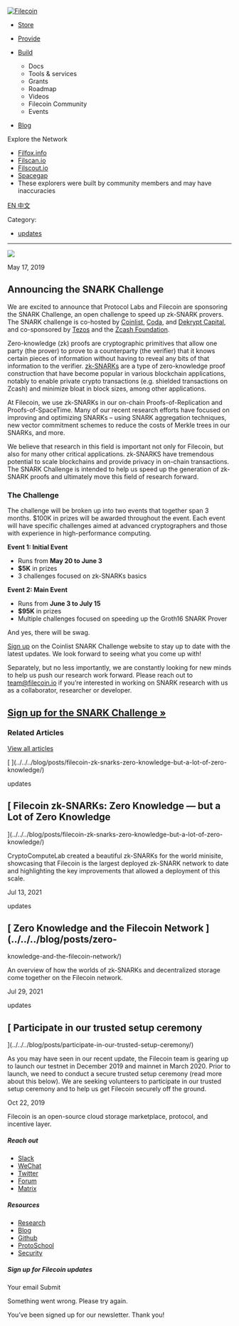 [ ![Filecoin](../../../images/filecoin-logo.svg) ](../../../)

  * [Store](../../../store/)
  * [Provide](../../../provide/)
  * [Build](../../../build/)

    * Docs
    * Tools & services
    * Grants
    * Roadmap
    * Videos
    * Filecoin Community
    * Events

  * [Blog](../../../blog/)

Explore the Network

  * [Filfox.info](https://filfox.info/en)
  * [Filscan.io](https://filscan.io/#/tipset/chain)
  * [Filscout.io](https://filscout.io/en/)
  * [Spacegap](https://spacegap.github.io)
  * These explorers were built by community members and may have inaccuracies

[ EN ](../../../en) [ 中文 ](../../../zh-cn)

Category:

  * [updates](../../../blog/updates)

  *   *   * 

![](../../../images/icons/social/share.svg)

May 17, 2019  

## Announcing the SNARK Challenge

We are excited to announce that Protocol Labs and Filecoin are sponsoring the
SNARK Challenge, an open challenge to speed up zk-SNARK provers. The SNARK
challenge is co-hosted by [Coinlist](https://coinlist.co/),
[Coda](https://codaprotocol.com/), and [Dekrypt
Capital](https://dekrypt.capital/), and co-sponsored by
[Tezos](https://tezos.com/) and the [Zcash Foundation](https://www.zfnd.org/).

Zero-knowledge (zk) proofs are cryptographic primitives that allow one party
(the prover) to prove to a counterparty (the verifier) that it knows certain
pieces of information without having to reveal any bits of that information to
the verifier. [zk-SNARKs](https://z.cash/technology/zksnarks/) are a type of
zero-knowledge proof construction that have become popular in various
blockchain applications, notably to enable private crypto transactions (e.g.
shielded transactions on Zcash) and minimize bloat in block sizes, among other
applications.

At Filecoin, we use zk-SNARKs in our on-chain Proofs-of-Replication and
Proofs-of-SpaceTime. Many of our recent research efforts have focused on
improving and optimizing SNARKs – using SNARK aggregation techniques, new
vector commitment schemes to reduce the costs of Merkle trees in our SNARKs,
and more.

We believe that research in this field is important not only for Filecoin, but
also for many other critical applications. zk-SNARKS have tremendous potential
to scale blockchains and provide privacy in on-chain transactions. The SNARK
Challenge is intended to help us speed up the generation of zk-SNARK proofs
and ultimately move this field of research forward.

### The Challenge

The challenge will be broken up into two events that together span 3 months.
$100K in prizes will be awarded throughout the event. Each event will have
specific challenges aimed at advanced cryptographers and those with experience
in high-performance computing.

**Event 1: Initial Event**

  * Runs from **May 20 to June 3**
  * **$5K** in prizes
  * 3 challenges focused on zk-SNARKs basics

**Event 2: Main Event**

  * Runs from **June 3 to July 15**
  * **$95K** in prizes
  * Multiple challenges focused on speeding up the Groth16 SNARK Prover

And yes, there will be swag.

[Sign up](https://coinlist.co/build/coda) on the Coinlist SNARK Challenge
website to stay up to date with the latest updates. We look forward to seeing
what you come up with!

Separately, but no less importantly, we are constantly looking for new minds
to help us push our research work forward. Please reach out to
[team@filecoin.io](mailto:team@filecoin.io) if you’re interested in working on
SNARK research with us as a collaborator, researcher or developer.

## [Sign up for the SNARK Challenge »](https://coinlist.co/build/coda)

### Related Articles

[View all articles](../../../blog)

[ ](../../../blog/posts/filecoin-zk-snarks-zero-knowledge-but-a-lot-of-zero-
knowledge/)

updates

##  [ Filecoin zk-SNARKs: Zero Knowledge — but a Lot of Zero Knowledge
](../../../blog/posts/filecoin-zk-snarks-zero-knowledge-but-a-lot-of-zero-
knowledge/)

CryptoComputeLab created a beautiful zk-SNARKs for the world minisite,
showcasing that Filecoin is the largest deployed zk-SNARK network to date and
highlighting the key improvements that allowed a deployment of this scale.

Jul 13, 2021

[ ](../../../blog/posts/zero-knowledge-and-the-filecoin-network/)

updates

##  [ Zero Knowledge and the Filecoin Network ](../../../blog/posts/zero-
knowledge-and-the-filecoin-network/)

An overview of how the worlds of zk-SNARKs and decentralized storage come
together on the Filecoin network.

Jul 29, 2021

[ ](../../../blog/posts/participate-in-our-trusted-setup-ceremony/)

updates

##  [ Participate in our trusted setup ceremony
](../../../blog/posts/participate-in-our-trusted-setup-ceremony/)

As you may have seen in our recent update, the Filecoin team is gearing up to
launch our testnet in December 2019 and mainnet in March 2020. Prior to
launch, we need to conduct a secure trusted setup ceremony (read more about
this below). We are seeking volunteers to participate in our trusted setup
ceremony and to help us get Filecoin securely off the ground.

Oct 22, 2019

Filecoin is an open-source cloud storage marketplace, protocol, and incentive
layer.

##### Reach out

  * [Slack ](https://filecoin.io/slack)
  * [WeChat  ](https://weixin.qq.com/r/1xz54Y-EctINrcuC90nF)
  * [Twitter ](https://twitter.com/Filecoin)
  * [Forum ](https://github.com/filecoin-project/community#forums)
  * [Matrix ](https://riot.im/app/#/group/+filecoin:matrix.org)

##### Resources

  * [Research](https://research.filecoin.io/)
  * [Blog](https://filecoin.io/blog/)
  * [Github](https://github.com/filecoin-project)
  * [ProtoSchool](https://proto.school/course/filecoin)
  * [Security](https://security.filecoin.io/)

##### Sign up for Filecoin updates

Your email Submit

Something went wrong. Please try again.

You’ve been signed up for our newsletter. Thank you!

